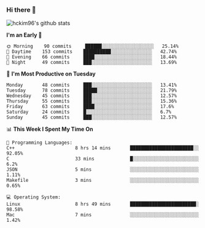 ### Hi there 👋

<!--
**hckim96/hckim96** is a ✨ _special_ ✨ repository because its `README.md` (this file) appears on your GitHub profile.

Here are some ideas to get you started:

- 🔭 I’m currently working on ...
- 🌱 I’m currently learning ...
- 👯 I’m looking to collaborate on ...
- 🤔 I’m looking for help with ...
- 💬 Ask me about ...
- 📫 How to reach me: ...
- 😄 Pronouns: ...
- ⚡ Fun fact: ...
-->
![hckim96's github stats](https://github-readme-stats.vercel.app/api?username=hckim96&show_icons=true&theme=dracula&count_private=true)
<!--START_SECTION:waka-->
**I'm an Early 🐤** 

```text
🌞 Morning    90 commits     ██████░░░░░░░░░░░░░░░░░░░   25.14% 
🌆 Daytime    153 commits    ██████████░░░░░░░░░░░░░░░   42.74% 
🌃 Evening    66 commits     ████░░░░░░░░░░░░░░░░░░░░░   18.44% 
🌙 Night      49 commits     ███░░░░░░░░░░░░░░░░░░░░░░   13.69%

```
📅 **I'm Most Productive on Tuesday** 

```text
Monday       48 commits     ███░░░░░░░░░░░░░░░░░░░░░░   13.41% 
Tuesday      78 commits     █████░░░░░░░░░░░░░░░░░░░░   21.79% 
Wednesday    45 commits     ███░░░░░░░░░░░░░░░░░░░░░░   12.57% 
Thursday     55 commits     ███░░░░░░░░░░░░░░░░░░░░░░   15.36% 
Friday       63 commits     ████░░░░░░░░░░░░░░░░░░░░░   17.6% 
Saturday     24 commits     █░░░░░░░░░░░░░░░░░░░░░░░░   6.7% 
Sunday       45 commits     ███░░░░░░░░░░░░░░░░░░░░░░   12.57%

```


📊 **This Week I Spent My Time On** 

```text
💬 Programming Languages: 
C++                      8 hrs 14 mins       ███████████████████████░░   92.05% 
C                        33 mins             █░░░░░░░░░░░░░░░░░░░░░░░░   6.2% 
JSON                     5 mins              ░░░░░░░░░░░░░░░░░░░░░░░░░   1.11% 
Makefile                 3 mins              ░░░░░░░░░░░░░░░░░░░░░░░░░   0.65%

💻 Operating System: 
Linux                    8 hrs 49 mins       ████████████████████████░   98.58% 
Mac                      7 mins              ░░░░░░░░░░░░░░░░░░░░░░░░░   1.42%

```


<!--END_SECTION:waka-->

